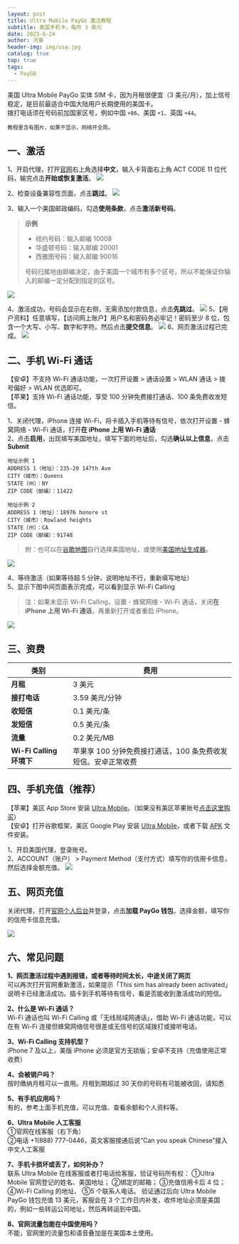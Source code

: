 ```yaml
---
layout: post
title: Ultra Mobile PayGo 激活教程
subtitle: 美国手机卡，每月 3 美元
date: 2023-6-24
author: 河東
header-img: img/usa.jpg
catalog: true
top: true
tags:
  - PayGO
---
```


美国 Ultra Mobile PayGo 实体 SIM 卡，因为月租很便宜（3 美元/月），加上信号稳定，是目前最适合中国大陆用户长期使用的美国卡。\
拨打电话须在号码前加国家区号，例如中国 `+86`、美国 `+1`、英国 `+44`。

`教程里含有图片，如果不显示，网络开全局。`

## 一、激活

1、开启代理，打开[官网](https://my.ultramobile.com/paygo/activation)右上角选择**中文**，输入卡背面右上角 ACT CODE 11 位代码，输完点击**开始或恢复激活**。
![](https://i.imgur.com/v3hdUjF.png)

2、检查设备兼容性页面，点击**跳过**。
![](https://i.imgur.com/48sRIDH.png)

3、输入一个美国邮政编码，勾选**使用条款**，点击**激活新号码**。

>**示例**
>- 纽约号码：输入邮编 10008
>- 华盛顿号码：输入邮编 20001
>- 西雅图号码：输入邮编 90016
>
>号码归属地由邮编决定，由于美国一个城市有多个区号，所以不能保证你输入的邮编一定分配到指定的区号。

![](https://i.imgur.com/fJEx4vH.png)

4、激活成功，号码会显示在右侧，无需添加付款信息，点击**先跳过**。
![](https://i.imgur.com/ET05Fz4.png)
5、【用户资料】任意填写，【访问网上账户】用户名和密码务必牢记！密码至少 8 位，包含一个大写、小写、数字和字符。然后点击**提交信息**。
![](https://i.imgur.com/VZOvijw.png)
6、网页激活过程已完成。
![](https://i.imgur.com/PHL1Emr.png)

## 二、手机 Wi-Fi 通话
【安卓】不支持 Wi-Fi 通话功能，一次打开设置 > 通话设置 > WLAN 通话 > 拨号偏好 > WLAN 优选即可。\
【苹果】支持 Wi-Fi 通话功能，享受 100 分钟免费接打通话、100 条免费收发短信。

1、关闭代理，iPhone 连接 Wi-Fi，将卡插入手机等待有信号，依次打开设置 - 蜂窝网络 - Wi-Fi 通话，打开**在 iPhone 上用 Wi-Fi 通话**\
2、点击**启用**，出现填写美国地址，填写下面的地址后，勾选**确认以上信息**，点击 **Submit**

```
地址示例 1
ADDRESS 1（地址）：235-20 147th Ave
CITY（城市）：Queens
STATE（州）：NY
ZIP CODE（邮编）：11422
```

```
地址示例 2
ADDRESS 1（地址）：18976 honore st 
CITY（城市）：Rowland heights
STATE（州）：CA
ZIP CODE（邮编）：91748
```

> 附：也可以在[谷歌地图](https://www.google.com/maps)自行选择美国地址，或使用[美国地址生成器](https://www.meiguodizhi.com/)。

![](https://i.imgur.com/7txbPjG.jpg)

4、等待激活（如果等待超 5 分钟，说明地址不行，重新填写地址）\
5、显示下图中间页面表示完成，可以看到显示 Wi-Fi Calling

> 注：如果未显示 Wi-Fi Calling，设置 - 蜂窝网络 - Wi-Fi 通话，关闭**在 iPhone 上用 Wi-Fi 通话**，再重新打开或者重启 iPhone。

![](https://i.imgur.com/4640m95.jpg)

## 三、资费

| 类别                     | 费用                                     |
| ------------------------ | ---------------------------------------- |
| **月租**                 | 3 美元                                   |
| **接打电话**             | 3.59 美元/分钟                           |
| **收短信**               | 0.1 美元/条                              |
| **发短信**               | 0.5 美元/条                              |
| **流量**                 | 0.2 美元/MB                              |
| **Wi-Fi Calling 环境下** | 苹果享 100 分钟免费接打通话，100 条免费收发短信。安卓正常收费 |


## 四、手机充值（推荐）

【苹果】美区 App Store 安装 [Ultra Mobile](https://apps.apple.com/us/app/ultra-mobile/id1463041935?l=zh)。（如果没有美区苹果账号[点击这里购买](https://ssnhd.com/2023/03/19/store)）\
【安卓】打开谷歌框架，美区 Google Play 安装 [Ultra Mobile](https://play.google.com/store/apps/details?id=com.uvnv.ultramobile)，或者下载 [APK](https://apkpure.com/cn/ultra-mobile/com.uvnv.ultramobile) 文件安装。

1、开启美国代理，登录账号。\
2、ACCOUNT（账户） > Payment Method（支付方式）填写你的信用卡信息，然后选择金额充值。
![](https://i.imgur.com/VEJ42Ts.jpg)

## 五、网页充值

关闭代理，打开[官网个人后台](https://my.ultramobile.com/account/paygo)并登录，点击**加载 PayGo 钱包**，选择金额，填写你的信用卡信息充值。

![](https://i.imgur.com/Kd8ojXK.png)



## 六、常见问题

**1、网页激活过程中遇到报错，或者等待时间太长，中途关闭了网页**\
可以再次打开官网重新激活，如果提示「This sim has already been activated」说明卡已经激活成功。插卡到手机等待有信号，看是否能收到激活成功的短信。

**2、什么是 Wi-Fi 通话？**\
Wi-Fi 通话也叫 Wi-Fi Calling 或「无线局域网通话」，借助 Wi-Fi 通话功能，可以在有 Wi-Fi 连接但蜂窝网络信号很差或无信号的区域拨打或接听电话。

**3、Wi-Fi Calling 支持机型？**\
iPhone 7 及以上，美版 iPhone 必须是官方无锁版；安卓不支持（充值使用正常收费）

**4、会被销户吗？**\
按时缴纳月租可以一直用。月租到期超过 30 天你的号码有可能被收回，请知悉

**5、有手机应用吗？**\
有的，参考上面手机充值，可以充值、查看余额和个人资料等。

**6、Ultra Mobile 人工客服**\
①官网在线客服（右下角）\
②电话 +1(888) 777-0446，英文客服接通后说“Can you speak Chinese”接入中文人工客服

**7、手机卡损坏或丢了，如何补办？**\
联系 Ultra Mobile 在线客服或者打电话给客服，验证号码所有权：
①Ultra Mobile 官网登记的姓名、美国地址；
②绑定的邮箱；
③充值信用卡后 4 位；
④Wi-Fi Calling 的地址、
⑤5 个联系人电话。
验证通过后向 Ultra Mobile PayGo 钱包充值 13 美元，客服会在 3 个工作日内补发，收件地址必须是美国的，例如一些转运公司地址，然后再转运到中国。

**8、官网流量包能在中国使用吗？**\
不能，官网里的流量包和语音叠加是在美国本土使用。
